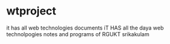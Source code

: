 # wtproject
it has all web technologies documents
iT HAS all the daya web technolpogies notes and programs of RGUKT srikakulam
